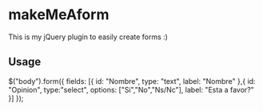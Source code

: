 # makeMeAform
This is my jQuery plugin to easily create forms :)

## Usage
$("body").form({
  fields: [{
    id: "Nombre",
    type: "text",
    label: "Nombre"
  },{
    id: "Opinion",
    type:"select",
    options: ["Si","No","Ns/Nc"],
    label: "Esta a favor?"
  }]
});
